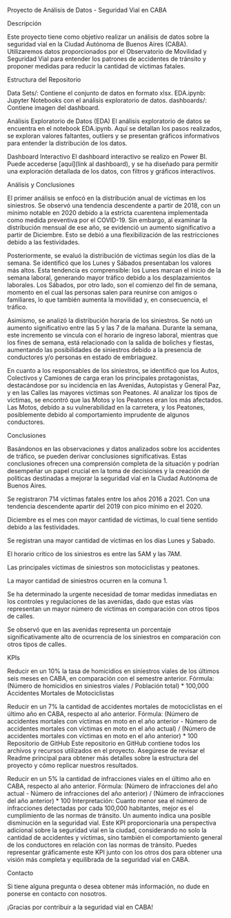 Proyecto de Análisis de Datos - Seguridad Vial en CABA

Descripción

Este proyecto tiene como objetivo realizar un análisis de datos sobre la seguridad vial en la Ciudad Autónoma de Buenos Aires (CABA). Utilizaremos datos proporcionados por el Observatorio de Movilidad y Seguridad Vial para entender los patrones de accidentes de tránsito y proponer medidas para reducir la cantidad de víctimas fatales.

Estructura del Repositorio

Data Sets/: Contiene el conjunto de datos en formato xlsx.
EDA.ipynb: Jupyter Notebooks con el análisis exploratorio de datos.
dashboards/: Contiene imagen del dashboard.

Análisis Exploratorio de Datos (EDA)
El análisis exploratorio de datos se encuentra en el notebook EDA.ipynb. Aquí se detallan los pasos realizados, se exploran valores faltantes, outliers y se presentan gráficos informativos para entender la distribución de los datos.

Dashboard Interactivo
El dashboard interactivo se realizo en Power BI. Puede accederse [aquí](link al dashboard), y se ha diseñado para permitir una exploración detallada de los datos, con filtros y gráficos interactivos.

Análisis y Conclusiones

El primer análisis se enfocó en la distribución anual de víctimas en los siniestros. Se observó una tendencia descendente a partir de 2018, con un mínimo notable en 2020 debido a la estricta cuarentena implementada como medida preventiva por el COVID-19. Sin embargo, al examinar la distribución mensual de ese año, se evidenció un aumento significativo a partir de Diciembre. Esto se debió a una flexibilización de las restricciones debido a las festividades.

Posteriormente, se evaluó la distribución de víctimas según los días de la semana. Se identificó que los Lunes y Sábados presentaban los valores más altos. Esta tendencia es comprensible: los Lunes marcan el inicio de la semana laboral, generando mayor tráfico debido a los desplazamientos laborales. Los Sábados, por otro lado, son el comienzo del fin de semana, momento en el cual las personas salen para reunirse con amigos o familiares, lo que también aumenta la movilidad y, en consecuencia, el tráfico.

Asimismo, se analizó la distribución horaria de los siniestros. Se notó un aumento significativo entre las 5 y las 7 de la mañana. Durante la semana, este incremento se vincula con el horario de ingreso laboral, mientras que los fines de semana, está relacionado con la salida de boliches y fiestas, aumentando las posibilidades de siniestros debido a la presencia de conductores y/o personas en estado de embriaguez.

En cuanto a los responsables de los siniestros, se identificó que los Autos, Colectivos y Camiones de carga eran los principales protagonistas, destacándose por su incidencia en las Avenidas, Autopistas y General Paz, y en las Calles las mayores victimas son Peatones. Al analizar los tipos de víctimas, se encontró que las Motos y los Peatones eran los más afectados. Las Motos, debido a su vulnerabilidad en la carretera, y los Peatones, posiblemente debido al comportamiento imprudente de algunos conductores.

Conclusiones

Basándonos en las observaciones y datos analizados sobre los accidentes de tráfico, se pueden derivar conclusiones significativas. Estas conclusiones ofrecen una comprensión completa de la situación y podrían desempeñar un papel crucial en la toma de decisiones y la creación de políticas destinadas a mejorar la seguridad vial en la Ciudad Autónoma de Buenos Aires.

Se registraron 714 víctimas fatales entre los años 2016 a 2021. Con una tendencia descendente apartir del 2019 con pico mínimo en el 2020.

Diciembre es el mes con mayor cantidad de víctimas, lo cual tiene sentido debido a las festividades.

Se registran una mayor cantidad de víctimas en los días Lunes y Sabado.

El horario crítico de los siniestros es entre las 5AM y las 7AM.

Las principales víctimas de siniestros son motociclistas y peatones.

La mayor cantidad de siniestros ocurren en la comuna 1.

Se ha determinado la urgente necesidad de tomar medidas inmediatas en los controles y regulaciones de las avenidas, dado que estas vías representan un mayor número de víctimas en comparación con otros tipos de calles.

Se observó que en las avenidas representa un porcentaje significativamente alto de ocurrencia de los siniestros en comparación con otros tipos de calles.

KPIs

Reducir en un 10% la tasa de homicidios en siniestros viales de los últimos seis meses en CABA, en comparación con el semestre anterior.
Fórmula: (Número de homicidios en siniestros viales / Población total) * 100,000
Accidentes Mortales de Motociclistas

Reducir en un 7% la cantidad de accidentes mortales de motociclistas en el último año en CABA, respecto al año anterior.
Fórmula: (Número de accidentes mortales con víctimas en moto en el año anterior - Número de accidentes mortales con víctimas en moto en el año actual) / (Número de accidentes mortales con víctimas en moto en el año anterior) * 100
Repositorio de GitHub
Este repositorio en GitHub contiene todos los archivos y recursos utilizados en el proyecto. Asegúrese de revisar el Readme principal para obtener más detalles sobre la estructura del proyecto y cómo replicar nuestros resultados.

Reducir en un 5% la cantidad de infracciones viales en el último año en CABA, respecto al año anterior.
Fórmula: (Número de infracciones del año actual - Número de infracciones del año anterior) / (Número de infracciones del año anterior) * 100
Interpretación: Cuanto menor sea el número de infracciones detectadas por cada 100,000 habitantes, mejor es el cumplimiento de las normas de tránsito. Un aumento indica una posible disminución en la seguridad vial.
Este KPI proporcionaría una perspectiva adicional sobre la seguridad vial en la ciudad, considerando no solo la cantidad de accidentes y víctimas, sino también el comportamiento general de los conductores en relación con las normas de tránsito. Puedes representar gráficamente este KPI junto con los otros dos para obtener una visión más completa y equilibrada de la seguridad vial en CABA.

Contacto

Si tiene alguna pregunta o desea obtener más información, no dude en ponerse en contacto con nosotros.

¡Gracias por contribuir a la seguridad vial en CABA!